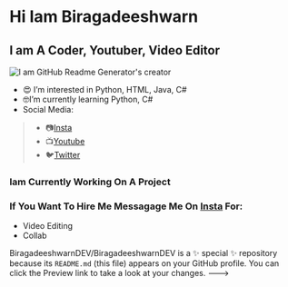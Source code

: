 # Hi Iam Biragadeeshwarn
##  I am A Coder, Youtuber, Video Editor
![I am GitHub Readme Generator's creator](https://pbs.twimg.com/profile_banners/1375729479549521926/1621616195/1080x360)
- 😍 I’m interested in Python, HTML, Java, C#
- 🤓I’m currently learning Python, C#
- Social Media:
 >- 📷[Insta](https://www.instagram.com/b__r__o__c__k__s/)
 >- 📺[Youtube](https://www.youtube.com/channel/UC7K2fRlaVXKa4ERmT-MVHKg)
 >- 🐦[Twitter](https://twitter.com/TechorzoT)
### Iam Currently Working On A Project
### If You Want To Hire Me Messagage Me On [Insta](https://www.instagram.com/b__r__o__c__k__s/) For:
- Video Editing
- Collab

BiragadeeshwarnDEV/BiragadeeshwarnDEV is a ✨ special ✨ repository because its `README.md` (this file) appears on your GitHub profile.
You can click the Preview link to take a look at your changes.
--->
